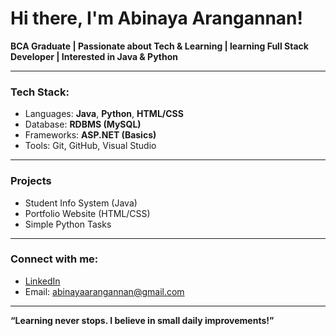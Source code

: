 # Hi there, I'm Abinaya Arangannan!

**BCA Graduate | Passionate about Tech & Learning | learning Full Stack Developer | Interested in Java & Python**

---

###  Tech Stack:
- Languages: **Java**, **Python**, **HTML/CSS**
- Database: **RDBMS (MySQL)**
- Frameworks: **ASP.NET (Basics)**
- Tools: Git, GitHub, Visual Studio

---

###  Projects
- Student Info System (Java)
- Portfolio Website (HTML/CSS)
- Simple Python Tasks

---

###  Connect with me:
- [LinkedIn](https://www.linkedin.com/in/abinayaarangannan)
- Email: abinayaarangannan@gmail.com

---

**“Learning never stops. I believe in small daily improvements!”**
